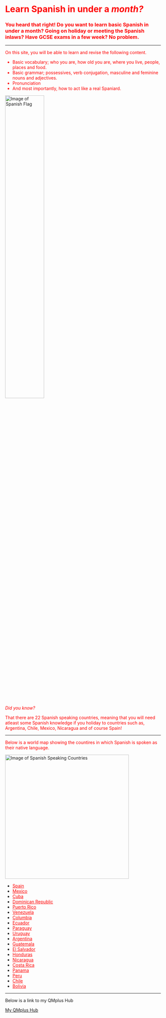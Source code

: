 <font color="red">
  <h1 style="color:red;">Learn Spanish in under a <em>month?</em></h1>
<h3 style="color:red;"> You heard that right! Do you want to learn basic Spanish in under a month? Going on holiday or meeting the Spanish inlaws? Have GCSE exams in a few week? No problem. </h3>

<hr>

<p style="color:red;"> On this site, you will be able to learn and revise the following content. </p> 
<ul style="color:red;"> <li> Basic vocabulary; who you are, how old you are, where you live, people, places and food. </li>
<li> Basic grammar; possessives, verb conjugation, masculine and feminine nouns and adjectives. </li> 
<li> Pronunciation </li>
<li> And most importantly, how to act like a real Spaniard. </li></ul> </font>

<img class="imgLeft" src="https://www.worldatlas.com/spanish.png" alt= "Image of Spanish Flag" width="50%"> 

<em style="color:red;"> Did you know? </em> 

<p style="color:red;"> That there are 22 Spanish speaking countries, meaning that you will need atleast some Spanish knowledge if you holiday to countries such as, Argentina, Chile, Mexico, Nicaragua and of course Spain! </p>

<hr> 

<p style="color:red;"> Below is a world map showing the countires in which Spanish is spoken as their native language.</p>

<img class="imgLeft" src="https://sites.google.com/a/rsu35.org/profe-spanish-1/_/rsrc/1474069579712/unit-1-me-presento/3-geography-of-the-spanish-speaking-world/mapa%20del%20mundo%20hispanohablante.gif" alt= "Image of Spanish Speaking Countries" width="400" height="400"> 
<p>
<ul>
  <li> <a style= "color:red;" href="https://en.wikipedia.org/wiki/Spain"> Spain </a></li>
<li> <a style= "color:red;" href="https://en.wikipedia.org/wiki/Mexico"> Mexico </a></li>
<li> <a style= "color:red;" href="https://en.wikipedia.org/wiki/Cuba"> Cuba </a></li>
<li> <a style= "color:red;" href="https://en.wikipedia.org/wiki/Dominican_Republic"> Dominican Republic </a></li>
<li> <a style= "color:red;" href="https://en.wikipedia.org/wiki/Puerto_Rico"> Puerto Rico </a></li>
<li> <a style= "color:red;" href="https://en.wikipedia.org/wiki/Venezuela"> Venezuela </a></li>
<li> <a style= "color:red;" href="https://en.wikipedia.org/wiki/Columbia"> Columbia </a></li>
<li> <a style= "color:red;" href="https://en.wikipedia.org/wiki/Ecuador"> Ecuador </a></li>
<li> <a style= "color:red;" href="https://en.wikipedia.org/wiki/Paraguay"> Paraguay </a></li>
<li> <a style= "color:red;" href="https://en.wikipedia.org/wiki/Uruguay"> Uruguay </a></li>
<li> <a style= "color:red;" href="https://en.wikipedia.org/wiki/Argentina"> Argentina </a></li>
<li> <a style= "color:red;" href="https://en.wikipedia.org/wiki/Guatemala"> Guatemala </a></li>
<li> <a style= "color:red;" href="https://en.wikipedia.org/wiki/El_Salvador"> El Salvador </a></li>
<li> <a style= "color:red;" href="https://en.wikipedia.org/wiki/Honduras"> Honduras </a></li>
<li> <a style= "color:red;" href="https://en.wikipedia.org/wiki/Nicaragua"> Nicaragua </a></li>
<li> <a style= "color:red;" href="https://en.wikipedia.org/wiki/Costa_Rica"> Costa Rica </a></li>
<li> <a style= "color:red;" href="https://en.wikipedia.org/wiki/Panama"> Panama </a></li>
<li> <a style= "color:red;" href="https://en.wikipedia.org/wiki/Peru"> Peru </a></li>
<li> <a style= "color:red;" href="https://en.wikipedia.org/wiki/Chile"> Chile </a></li>
<li> <a style= "color:red;" href="https://en.wikipedia.org/wiki/Bolivia"> Bolivia </a></li> </ul>
</p>
<hr> 
<p> Below is a link to my QMplus Hub </p>

<a href="https://hub.qmplus.qmul.ac.uk/view/view.php?profile=ml16168&page=sml209-computers-and-languages-hayley-wheeler"> My QMplus Hub</a>
